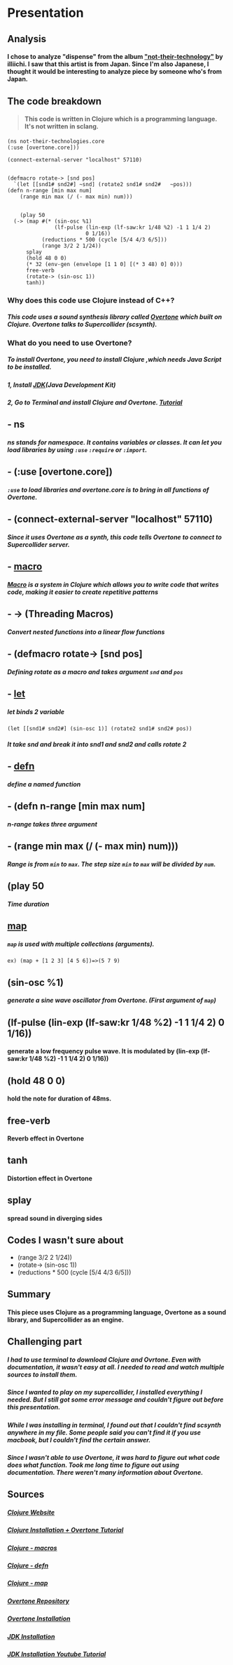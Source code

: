 # Presentation

## Analysis

#### I chose to analyze "dispense" from the album ["not-their-technology"](https://github.com/illiichi/not-their-technologies/blob/develop/src/not_their_technologies/core.clj) by illiichi. I saw that this artist is from Japan. Since I'm also Japanese, I thought it would be interesting to analyze piece by someone who's from Japan.

## The code breakdown

> #### This code is written in Clojure which is a programming language. It's not written in sclang.

	(ns not-their-technologies.core
  	(:use [overtone.core]))
  	
  	(connect-external-server "localhost" 57110)
  	

	(defmacro rotate-> [snd pos]
	  `(let [[snd1# snd2#] ~snd] (rotate2 snd1# snd2# 	~pos)))
	(defn n-range [min max num]
	  	(range min max (/ (- max min) num)))
	  	
	  	
	  	(play 50
      (-> (map #(* (sin-osc %1)
                   (lf-pulse (lin-exp (lf-saw:kr 1/48 %2) -1 1 1/4 2)
                             0 1/16))
               (reductions * 500 (cycle [5/4 4/3 6/5]))
               (range 3/2 2 1/24))
          splay
          (hold 48 0 0)
          (* 32 (env-gen (envelope [1 1 0] [(* 3 48) 0] 0)))
          free-verb
          (rotate-> (sin-osc 1))
          tanh))
          
### Why does this code use Clojure instead of C++?

##### This code uses a sound synthesis library called [Overtone](https://github.com/overtone/overtone/blob/master/README.md) which built on Clojure. Overtone talks to Supercollider (scsynth).

### What do you need to use Overtone?

##### To install Overtone, you need to install Clojure ,which needs Java Script to be installed.

##### 1, Install [JDK](https://www.oracle.com/java/technologies/downloads/?er=221886#jdk24-mac)(Java Development Kit)

##### 2, Go to Terminal and install Clojure and Overtone. [Tutorial](https://www.youtube.com/watch?v=eUixwf64sHg)

## - ns

##### ns stands for namespace. It contains variables or classes. It can let you load libraries by using `:use` `:require` or `:import`. 

## - (:use [overtone.core])

##### `:use` to load libraries and overtone.core is to bring in all functions of Overtone.

## - (connect-external-server "localhost" 57110)

##### Since it uses Overtone as a synth, this code tells Overtone to connect to Supercollider server.

## - [macro](https://clojure.org/reference/macros)

##### [Macro](https://clojure.org/reference/macros) is a system in Clojure which allows you to write code that writes code, making it easier to create repetitive patterns

## - -> (Threading Macros)

##### Convert nested functions into a linear flow functions

## - (defmacro rotate-> [snd pos]
##### Defining rotate as a macro and takes argument `snd` and `pos`

## - [let](https://clojuredocs.org/clojure.core/let)

##### let binds 2 variable

	(let [[snd1# snd2#] (sin-osc 1)] (rotate2 snd1# snd2# pos))
	 
##### It take snd and break it into snd1 and snd2 and calls rotate 2

## - [defn](https://clojure.org/guides/learn/functions)

##### define a named function

## - (defn n-range [min max num]

##### n-range takes three argument

## - (range min max (/ (- max min) num)))

##### Range is from `min` to `max`. The step size `min` to `max` will be divided by `num`.

## (play 50

##### Time duration

## [map](https://clojuredocs.org/clojure.core/map)

##### `map` is used with multiple collections (arguments). 
	ex) (map + [1 2 3] [4 5 6])=>(5 7 9)
	
## (sin-osc %1)

##### generate a sine wave oscillator from Overtone. (First argument of `map`)

## (lf-pulse (lin-exp (lf-saw:kr 1/48 %2) -1 1 1/4 2) 0 1/16))

#### generate a low frequency pulse wave. It is modulated by (lin-exp (lf-saw:kr 1/48 %2) -1 1 1/4 2) 0 1/16))

## (hold 48 0 0)

#### hold the note for duration of 48ms.

## free-verb

#### Reverb effect in Overtone

## tanh

#### Distortion effect in Overtone

## splay

#### spread sound in diverging sides


## Codes I wasn't sure about

* (range 3/2 2 1/24))
* (rotate-> (sin-osc 1))
* (reductions * 500 (cycle [5/4 4/3 6/5]))


## Summary

#### This piece uses Clojure as a programming language, Overtone as a sound library, and Supercollider as an engine.


## Challenging part

##### I had to use terminal to download Clojure and Ovrtone. Even with documentation, it wasn't easy at all. I needed to read and watch multiple sources to install them. 

##### Since I wanted to play on my supercollider, I installed everything I needed. But I still got some error message and couldn't figure out before this presentation.

##### While I was installing in terminal, I found out that I couldn't find scsynth anywhere in my file. Some people said you can't find it if you use macbook, but I couldn't find the certain answer.

##### Since I wasn't able to use Overtone, it was hard to figure out what code does what function. Took me long time to figure out using documentation. There weren't many information about Overtone.

## Sources
##### [Clojure Website](https://clojure.org/reference/namespaces)
##### [Clojure Installation + Overtone Tutorial](https://www.youtube.com/watch?v=eUixwf64sHg)
##### [Clojure - macros](https://clojure.org/reference/macros)
##### [Clojure - defn](https://clojure.org/guides/learn/functions)
##### [Clojure - map](https://clojuredocs.org/clojure.core/map)
##### [Overtone Repository](https://github.com/overtone/overtone)
##### [Overtone Installation](https://github.com/overtone/overtone/blob/master/README.md)
##### [JDK Installation](https://www.oracle.com/java/technologies/downloads/?er=221886#jdk24-mac)
##### [JDK Installation Youtube Tutorial](https://www.youtube.com/watch?v=PQk9O03cukQ)
 
